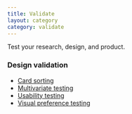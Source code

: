 ```yaml
---
title: Validate
layout: category
category: validate
---
```


Test your research, design, and product.

### Design validation

- [Card sorting](card-sorting/)
- [Multivariate testing](multivariate-testing/)
- [Usability testing](usability-testing/)
- [Visual preference testing](visual-preference-testing/)
